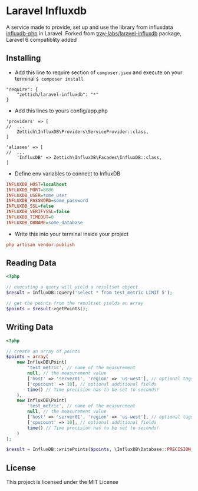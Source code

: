 # Laravel Influxdb

A service made to provide, set up and use the library from influxdata [influxdb-php](https://github.com/influxdata/influxdb-php/) in Laravel.
Forked from [tray-labs/laravel-influxdb](https://github.com/tray-labs/laravel-influxdb/) package, Laravel 6 compatiblity added

## Installing

* Add this line to require section of ```composer.json``` and execute on your terminal ```$ composer install```

```
"require": {
    "zettich/laravel-influxdb": "*"
}
```

* Add this lines to yours config/app.php

```
'providers' => [
//  ...
    Zettich\InfluxDB\Providers\ServiceProvider::class,
]
```

```
'aliases' => [
//  ...
    'InfluxDB' => Zettich\InfluxDB\Facades\InfluxDB::class,
]
```

* Define env variables to connect to InfluxDB

```ini
INFLUXDB_HOST=localhost
INFLUXDB_PORT=8086
INFLUXDB_USER=some_user
INFLUXDB_PASSWORD=some_password
INFLUXDB_SSL=false
INFLUXDB_VERIFYSSL=false
INFLUXDB_TIMEOUT=0
INFLUXDB_DBNAME=some_database
```

* Write this into your terminal inside your project

```ini
php artisan vendor:publish
```

## Reading Data

```php
<?php

// executing a query will yield a resultset object
$result = InfluxDB::query('select * from test_metric LIMIT 5');

// get the points from the resultset yields an array
$points = $result->getPoints();
```

## Writing Data

```php
<?php

// create an array of points
$points = array(
    new InfluxDB\Point(
        'test_metric', // name of the measurement
        null, // the measurement value
        ['host' => 'server01', 'region' => 'us-west'], // optional tags
        ['cpucount' => 10], // optional additional fields
        time() // Time precision has to be set to seconds!
    ),
    new InfluxDB\Point(
        'test_metric', // name of the measurement
        null, // the measurement value
        ['host' => 'server01', 'region' => 'us-west'], // optional tags
        ['cpucount' => 10], // optional additional fields
        time() // Time precision has to be set to seconds!
    )
);

$result = InfluxDB::writePoints($points, \InfluxDB\Database::PRECISION_SECONDS);
```

License
----

This project is licensed under the MIT License
